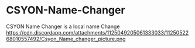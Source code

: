 # CSYON-Name-Changer
CSYON Name Changer
is a local name Change
https://cdn.discordapp.com/attachments/1125049205061333033/1125052268010557492/Csyon_Name_changer_picture.png

